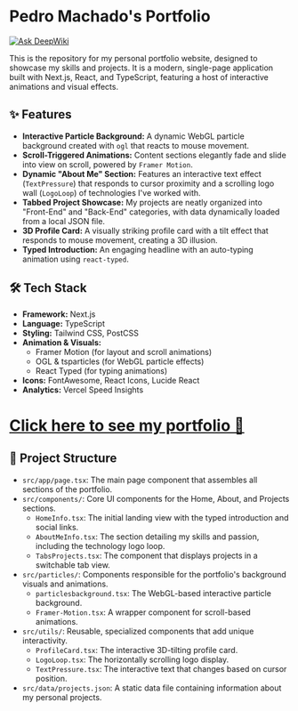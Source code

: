 # Pedro Machado's Portfolio
[![Ask DeepWiki](https://devin.ai/assets/askdeepwiki.png)](https://deepwiki.com/Pedrohmac07/Portfolio-React)

This is the repository for my personal portfolio website, designed to showcase my skills and projects. It is a modern, single-page application built with Next.js, React, and TypeScript, featuring a host of interactive animations and visual effects.

## ✨ Features

- **Interactive Particle Background:** A dynamic WebGL particle background created with `ogl` that reacts to mouse movement.
- **Scroll-Triggered Animations:** Content sections elegantly fade and slide into view on scroll, powered by `Framer Motion`.
- **Dynamic "About Me" Section:** Features an interactive text effect (`TextPressure`) that responds to cursor proximity and a scrolling logo wall (`LogoLoop`) of technologies I've worked with.
- **Tabbed Project Showcase:** My projects are neatly organized into "Front-End" and "Back-End" categories, with data dynamically loaded from a local JSON file.
- **3D Profile Card:** A visually striking profile card with a tilt effect that responds to mouse movement, creating a 3D illusion.
- **Typed Introduction:** An engaging headline with an auto-typing animation using `react-typed`.

## 🛠️ Tech Stack

- **Framework:** Next.js
- **Language:** TypeScript
- **Styling:** Tailwind CSS, PostCSS
- **Animation & Visuals:**
    - Framer Motion (for layout and scroll animations)
    - OGL & tsparticles (for WebGL particle effects)
    - React Typed (for typing animations)
- **Icons:** FontAwesome, React Icons, Lucide React
- **Analytics:** Vercel Speed Insights

# [Click here to see my portfolio 🚀]((https://portfolio-react-lovat-nine.vercel.app/))

## 📂 Project Structure

-   `src/app/page.tsx`: The main page component that assembles all sections of the portfolio.
-   `src/components/`: Core UI components for the Home, About, and Projects sections.
    -   `HomeInfo.tsx`: The initial landing view with the typed introduction and social links.
    -   `AboutMeInfo.tsx`: The section detailing my skills and passion, including the technology logo loop.
    -   `TabsProjects.tsx`: The component that displays projects in a switchable tab view.
-   `src/particles/`: Components responsible for the portfolio's background visuals and animations.
    -   `particlesbackground.tsx`: The WebGL-based interactive particle background.
    -   `Framer-Motion.tsx`: A wrapper component for scroll-based animations.
-   `src/utils/`: Reusable, specialized components that add unique interactivity.
    -   `ProfileCard.tsx`: The interactive 3D-tilting profile card.
    -   `LogoLoop.tsx`: The horizontally scrolling logo display.
    -   `TextPressure.tsx`: The interactive text that changes based on cursor position.
-   `src/data/projects.json`: A static data file containing information about my personal projects.
